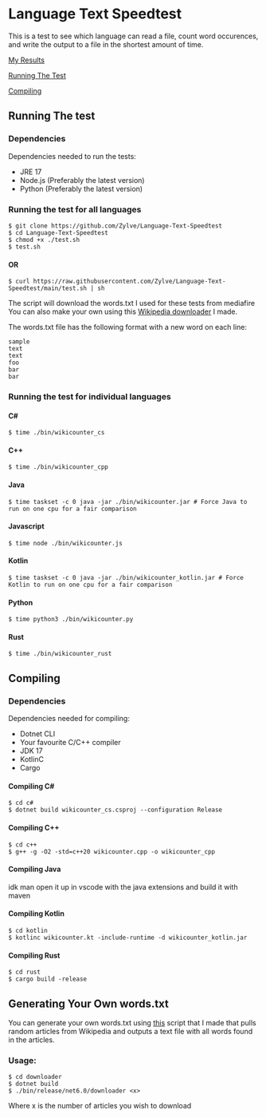 # Language Text Speedtest
This is a test to see which language can read a file, count word occurences, and write the output to a file in the shortest amount of time.

[My Results](My_Results.txt)

[Running The Test](https://github.com/Zylve/Language-Text-Speedtest#running-the-test-for-individual-languages)

[Compiling](https://github.com/Zylve/Language-Text-Speedtest#compiling)

## Running The test

### Dependencies

Dependencies needed to run the tests:
- JRE 17
- Node.js (Preferably the latest version)
- Python (Preferably the latest version)

### Running the test for all languages
```
$ git clone https://github.com/Zylve/Language-Text-Speedtest
$ cd Language-Text-Speedtest
$ chmod +x ./test.sh
$ test.sh
```
#### OR
```
$ curl https://raw.githubusercontent.com/Zylve/Language-Text-Speedtest/main/test.sh | sh
```
The script will download the words.txt I used for these tests from mediafire
You can also make your own using this [Wikipedia downloader](https://github.com/Zylve/Language-Text-Speedtest#generating-your-own-wordstxt) I made.

The words.txt file has the following format with a new word on each line:
```
sample
text
text
foo
bar
bar
```

### Running the test for individual languages
#### C#
```
$ time ./bin/wikicounter_cs
```
#### C++
```
$ time ./bin/wikicounter_cpp
```
#### Java
```
$ time taskset -c 0 java -jar ./bin/wikicounter.jar # Force Java to run on one cpu for a fair comparison
```
#### Javascript
```
$ time node ./bin/wikicounter.js
```
#### Kotlin
```
$ time taskset -c 0 java -jar ./bin/wikicounter_kotlin.jar # Force Kotlin to run on one cpu for a fair comparison
```
#### Python
```
$ time python3 ./bin/wikicounter.py
```
#### Rust
```
$ time ./bin/wikicounter_rust
```

## Compiling

### Dependencies
Dependencies needed for compiling:
- Dotnet CLI
- Your favourite C/C++ compiler
- JDK 17
- KotlinC
- Cargo

#### Compiling C#
```
$ cd c#
$ dotnet build wikicounter_cs.csproj --configuration Release
```
#### Compiling C++
```
$ cd c++
$ g++ -g -O2 -std=c++20 wikicounter.cpp -o wikicounter_cpp
```
#### Compiling Java
idk man open it up in vscode with the java extensions and build it with maven
#### Compiling Kotlin
```
$ cd kotlin
$ kotlinc wikicounter.kt -include-runtime -d wikicounter_kotlin.jar
```
#### Compiling Rust
```
$ cd rust
$ cargo build -release
```

## Generating Your Own words.txt
You can generate your own words.txt using [this](downloader/downloader.cs) script that I made that pulls random articles from Wikipedia and outputs a text file with all words found in the articles.
### Usage:
```
$ cd downloader
$ dotnet build
$ ./bin/release/net6.0/downloader <x>
```
Where x is the number of articles you wish to download
